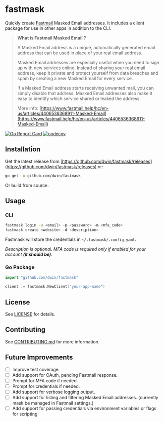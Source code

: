 # fastmask

Quickly create [Fastmail](https://fastmail.com) Masked Email addresses. It includes a client package for use in other apps in addition to the CLI.

>**What is Fastmail Masked Email ?**
>
> A Masked Email address is a unique, automatically generated email address that can be used in place of your real email address.
>
> Masked Email addresses are especially useful when you need to sign up with new services online. Instead of sharing your real email address, keep it private and protect yourself from data breaches and spam by creating a new Masked Email for every service.
>
> If a Masked Email address starts receiving unwanted mail, you can simply disable that address. Masked Email addresses also make it easy to identify which service shared or leaked the address.
>
> More info: [https://www.fastmail.help/hc/en-us/articles/4406536368911-Masked-Email](https://www.fastmail.help/hc/en-us/articles/4406536368911-Masked-Email)

[![Go Report Card](https://goreportcard.com/badge/github.com/dwin/fastmask)](https://goreportcard.com/report/github.com/dwin/fastmask)
[![codecov](https://codecov.io/gh/dwin/fastmask/branch/main/graph/badge.svg?token=Co4xYYdgVV)](https://codecov.io/gh/dwin/fastmask)

## Installation

Get the latest release from [https://github.com/dwin/fastmask/releases](https://github.com/dwin/fastmask/releases) or:

```bash
go get -u github.com/dwin/fastmask
```

Or build from source.

## Usage

### CLI

```bash
fastmask login -u <email> -p <password> -m <mfa_code>
fastmask create <website> -d <description>
```

Fastmask will store the credentials in `~/.fastmask/.config.yaml`.

_Description is optional._
_MFA code is required only if enabled for your account **(it should be)**._

### Go Package

```go
import "github.com/dwin/fastmask"

client := fastmask.NewClient("your-app-name")
```

## License

See [LICENSE](/LICENSE) for details.

## Contributing

See [CONTRIBUTING.md](/CONTRIBUTING.md) for more information.

## Future Improvements

- [ ] Improve test coverage.
- [ ] Add support for OAuth, pending Fastmail response.
- [ ] Prompt for MFA code if needed.
- [ ] Prompt for credentials if needed.
- [ ] Add support for verbose logging output.
- [ ] Add support for listing and filtering Masked Email addresses. (currently mask be managed in Fastmail settings.)
- [ ] Add support for passing credentials via environment variables or flags for scripting.
